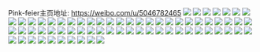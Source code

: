 Pink-feier主页地址: https://weibo.com/u/5046782465 
![](https://wx4.sinaimg.cn/mw2000/005vxMFbly1h8vlehfdxxj33402el7wl.jpg) 
![](https://wx4.sinaimg.cn/mw2000/005vxMFbly1h8vlecx9ctj33402f5qv9.jpg) 
![](https://wx4.sinaimg.cn/mw2000/005vxMFbly1h8vb6ea8s9j32c034m1l1.jpg) 
![](https://wx4.sinaimg.cn/mw2000/005vxMFbly1h8vb6g2qeyj32c0340b2b.jpg) 
![](https://wx4.sinaimg.cn/mw2000/005vxMFbly1h8vb6m5m47j33402c1e83.jpg) 
![](https://wx4.sinaimg.cn/mw2000/005vxMFbly1h8vb66vkz2j33402c0u10.jpg) 
![](https://wx4.sinaimg.cn/mw2000/005vxMFbly1h8vb6ogr0mj32c0340qv6.jpg) 
![](https://wx4.sinaimg.cn/mw2000/005vxMFbly1h8vb6zc1k0j33402c0u10.jpg) 
![](https://wx4.sinaimg.cn/mw2000/005vxMFbly1h8ucmtgy2gj31o029ax6p.jpg) 
![](https://wx4.sinaimg.cn/mw2000/005vxMFbly1h8ucmuz8wwj31o0280u0x.jpg) 
![](https://wx4.sinaimg.cn/mw2000/005vxMFbly1h8ih0nste5j33402c0nph.jpg) 
![](https://wx4.sinaimg.cn/mw2000/005vxMFbly1h8ih0pxixyj33402c0hdx.jpg) 
![](https://wx4.sinaimg.cn/mw2000/005vxMFbly1h8ih0r3yyyj33402c0qv7.jpg) 
![](https://wx4.sinaimg.cn/mw2000/005vxMFbly1h8ih0m6ijhj33402c0kjn.jpg) 
![](https://wx4.sinaimg.cn/mw2000/005vxMFbly1h8ih0sktu0j32801o04qp.jpg) 
![](https://wx4.sinaimg.cn/mw2000/005vxMFbly1h8ih0tf5faj33402c01kz.jpg) 
![](https://wx4.sinaimg.cn/mw2000/005vxMFbly1h8awfw320yj30p50vj77f.jpg) 
![](https://wx4.sinaimg.cn/mw2000/005vxMFbly1h8awfwxnxfj30u01407gr.jpg) 
![](https://wx4.sinaimg.cn/mw2000/005vxMFbly1h7xxsqortej30ru2bge7c.jpg) 
![](https://wx4.sinaimg.cn/mw2000/005vxMFbly1h7wjsywzy7j30ru15qqik.jpg) 
![](https://wx4.sinaimg.cn/mw2000/005vxMFbly1h7px0ssdbfj32801o0kjl.jpg) 
![](https://wx4.sinaimg.cn/mw2000/005vxMFbly1h7omw8v6bxj32c0340e82.jpg) 
![](https://wx4.sinaimg.cn/mw2000/005vxMFbly1h7jw0r1logj31o0280e82.jpg) 
![](https://wx4.sinaimg.cn/mw2000/005vxMFbly1h7itodyzb0j30ru15q7lh.jpg) 
![](https://wx4.sinaimg.cn/mw2000/005vxMFbly1h7itofn696j30ru15qtqd.jpg) 
![](https://wx4.sinaimg.cn/mw2000/005vxMFbly1h74wpopat0j32801o0niw.jpg) 
![](https://wx4.sinaimg.cn/mw2000/005vxMFbly1h74wpr031ej31o0280npd.jpg) 
![](https://wx4.sinaimg.cn/mw2000/005vxMFbly1h6ow4nz43dj33402c0e84.jpg) 
![](https://wx4.sinaimg.cn/mw2000/005vxMFbly1h6ow4rvu90j33402c0ahd.jpg) 
![](https://wx4.sinaimg.cn/mw2000/005vxMFbly1h6ow4vpedoj33402c04qq.jpg) 
![](https://wx4.sinaimg.cn/mw2000/005vxMFbly1h6ni5otrmaj31o0280tns.jpg) 
![](https://wx4.sinaimg.cn/mw2000/005vxMFbly1h6ni5zhzl4j31o0280k7c.jpg) 
![](https://wx4.sinaimg.cn/mw2000/005vxMFbly1h6kfsuq155j32c0340npf.jpg) 
![](https://wx4.sinaimg.cn/mw2000/005vxMFbly1h6grhcufjzj33402c01l0.jpg) 
![](https://wx4.sinaimg.cn/mw2000/005vxMFbly1h6foeeaj0dj30ru15qq5d.jpg) 
![](https://wx4.sinaimg.cn/mw2000/005vxMFbly1h6foei3allj32801o0qkb.jpg) 
![](https://wx4.sinaimg.cn/mw2000/005vxMFbly1h692bgl0zaj31nz27z4qq.jpg) 
![](https://wx4.sinaimg.cn/mw2000/005vxMFbly1h68toq0vbcj31o02801ky.jpg) 
![](https://wx4.sinaimg.cn/mw2000/005vxMFbly1h68tor715pj33402c0kjm.jpg) 
![](https://wx4.sinaimg.cn/mw2000/005vxMFbly1h5zk51m1kuj33402c0npe.jpg) 
![](https://wx4.sinaimg.cn/mw2000/005vxMFbly1h5uh4t60i6j31o0280u0x.jpg) 
![](https://wx4.sinaimg.cn/mw2000/005vxMFbly1h5uh4ugpf1j333z2bzb2a.jpg) 
![](https://wx4.sinaimg.cn/mw2000/005vxMFbly1h5uh4vw2ymj33402c04qq.jpg) 
![](https://wx4.sinaimg.cn/mw2000/005vxMFbly1h5uh4zz878j33402c0npd.jpg) 
![](https://wx4.sinaimg.cn/mw2000/005vxMFbgy1h5kfym9ctsj32801o0ayq.jpg) 
![](https://wx4.sinaimg.cn/mw2000/005vxMFbgy1h5kfyjkwfej32801o0tbk.jpg) 
![](https://wx4.sinaimg.cn/mw2000/005vxMFbgy1h5i85pbsjrj31o02804qq.jpg) 
![](https://wx4.sinaimg.cn/mw2000/005vxMFbgy1h5i85sqzkjj30ru15qh2j.jpg) 
![](https://wx4.sinaimg.cn/mw2000/005vxMFbgy1h5h0hhfz6pj31041c6ql4.jpg) 
![](https://wx4.sinaimg.cn/mw2000/005vxMFbgy1h5h0him2jtj30ru15qqks.jpg) 
![](https://wx4.sinaimg.cn/mw2000/005vxMFbgy1h5h0hkdxwhj33402c0hdv.jpg) 
![](https://wx4.sinaimg.cn/mw2000/005vxMFbly1h5egeh14lfj31o0280b2a.jpg) 
![](https://wx4.sinaimg.cn/mw2000/005vxMFbly1h5ege6l2bpj31o0280e82.jpg) 
![](https://wx4.sinaimg.cn/mw2000/005vxMFbly1h5eger8uroj31o0280e82.jpg) 
![](https://wx4.sinaimg.cn/mw2000/005vxMFbly1h5cdvlnihrj30ru15q18q.jpg) 
![](https://wx4.sinaimg.cn/mw2000/005vxMFbly1h52qssrumfj31o0280kjl.jpg) 
![](https://wx4.sinaimg.cn/mw2000/005vxMFbly1h52qsvow1zj31o0280kjl.jpg) 
![](https://wx4.sinaimg.cn/mw2000/005vxMFbly1h4icojux75j30ru15qalr.jpg) 
![](https://wx4.sinaimg.cn/mw2000/005vxMFbly1h4icoivjkwj30ru15qk6l.jpg) 
![](https://wx4.sinaimg.cn/mw2000/005vxMFbly1h4icoljrhij30ru15qh34.jpg) 
![](https://wx4.sinaimg.cn/mw2000/005vxMFbly1h4fxex70i7j30ru15pql4.jpg) 
![](https://wx4.sinaimg.cn/mw2000/005vxMFbly1h4el5x23puj30ru15qdy3.jpg) 
![](https://wx4.sinaimg.cn/mw2000/005vxMFbly1h4ckdujtngj32c0340x6r.jpg) 
![](https://wx4.sinaimg.cn/mw2000/005vxMFbly1h49wixyevcj33402c0qv6.jpg) 
![](https://wx4.sinaimg.cn/mw2000/005vxMFbly1h46nw8b8ndj32801o0qv5.jpg) 
![](https://wx4.sinaimg.cn/mw2000/005vxMFbly1h46nw7433hj32801o0qv5.jpg) 
![](https://wx4.sinaimg.cn/mw2000/005vxMFbly1h43dzbcsz5j30ru15qk66.jpg) 
